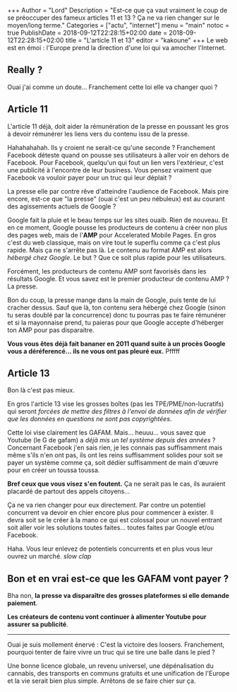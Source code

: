 +++
Author = "Lord"
Description = "Est-ce que ça vaut vraiment le coup de se préoccuper des fameux articles 11 et 13 ? Ça ne va rien changer sur le moyen/long terme."
Categories = ["actu", "internet"]
menu = "main"
notoc = true
PublishDate = 2018-09-12T22:28:15+02:00
date = 2018-09-12T22:28:15+02:00
title = "L'article 11 et 13"
editor = "kakoune"
+++
Le web est en émoi : l'Europe prend la direction d'une loi qui va amocher l'Internet.

## Really ?
Ouai j'ai comme un doute…
Franchement cette loi elle va changer quoi ?

## Article 11
L'article 11 déjà, doit aider la rémunération de la presse en poussant les gros à devoir rémunérer les liens vers du contenu issu de la presse.

Hahahahahah.
Ils y croient ne serait-ce qu'une seconde ?
Franchement Facebook déteste quand on pousse ses utilisateurs à aller voir en dehors de Facebook.
Pour Facebook, quelqu'un qui fout un lien vers l'extérieur, c'est une publicité à l'encontre de leur business.
Vous pensez vraiment que Facebook va vouloir payer pour un truc qui leur déplait ?

La presse elle par contre rêve d'atteindre l'audience de Facebook.
Mais pire encore, est-ce que "la presse" (ouai c'est un peu nébuleux) est au courant des agissements actuels de Google ?

Google fait la pluie et le beau temps sur les sites ouaib.
Rien de nouveau.
Et en ce moment, Google pousse les producteurs de contenu à créer non plus des pages web, mais de l'**AMP** pour Accelerated Mobile Pages.
En gros c'est du web classique, mais on vire tout le superflu comme ça c'est plus rapide.
Mais ça ne s'arrête pas là.
Le contenu au format AMP est alors *hébergé chez Google*.
Le but ?
Que ce soit plus rapide pour les utilisateurs.

Forcément, les producteurs de contenu AMP sont favorisés dans les résultats Google.
Et vous savez est le premier producteur de contenu AMP ?
La presse.

Bon du coup, la presse mange dans la main de Google, puis tente de lui cracher dessus.
Sauf que là, ton contenu sera hébergé chez Google (sinon tu seras doublé par la concurrence) donc tu pourras pas te faire rémunérer et si la mayonnaise prend, tu paieras pour que Google accepte d'héberger ton AMP pour pas disparaitre.

**Vous vous êtes déjà fait bananer en 2011 quand suite à un procès Google vous a déréferencé… ils ne vous ont pas pleuré eux.**
Pfffff

## Article 13
Bon là c'est pas mieux.

En gros l'article 13 vise les grosses boîtes (pas les TPE/PME/non-lucratifs) qui seront *forcées de mettre des filtres à l'envoi de données afin de vérifier que les données en questions ne sont pas copyrightées*.

Cette loi vise clairement les GAFAM.
Mais… heuuu… vous savez que Youtube (le G de gafam) a *déjà mis un tel système depuis des années* ?
Concernant Facebook j'en sais rien, je les connais pas suffisamment mais même s'ils n'en ont pas, ils ont les reins suffisamment solides pour soit se payer un système comme ça, soit dédier suffisamment de main d'œuvre pour en créer un toussa toussa.

**Bref ceux que vous visez s'en foutent.**
Ça ne serait pas le cas, ils auraient placardé de partout des appels citoyens…

Ça ne va rien changer pour eux directement.
Par contre un potentiel concurrent va devoir en chier encore plus pour commencer à exister.
Il devra soit se le créer à la mano ce qui est colossal pour un nouvel entrant soit aller voir les solutions toutes faites… toutes faites par Google et/ou Facebook.

Haha.
Vous leur enlevez de potentiels concurrents et en plus vous leur ouvrez un marché.
*slow clap*

## Bon et en vrai est-ce que les GAFAM vont payer ?
Bha non, **la presse va disparaître des grosses plateformes si elle demande paiement**.

**Les créateurs de contenu vont continuer à alimenter Youtube pour assurer sa publicité**.

<hr>
Ouai je suis mollement énervé : C'est la victoire des loosers.
Franchement, pourquoi tenter de faire vivre un truc qui se tire une balle dans le pied ?

Une bonne licence globale, un revenu universel, une dépénalisation du cannabis, des transports en communs gratuits et une unification de l'Europe et la vie serait bien plus simple.
Arrêtons de se faire chier sur ça.
